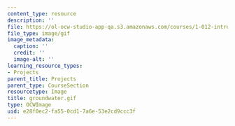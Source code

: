 ```yaml
---
content_type: resource
description: ''
file: https://ol-ocw-studio-app-qa.s3.amazonaws.com/courses/1-012-introduction-to-civil-engineering-design-spring-2002/e28f0ec2fa550cd17a6e53e2cd9ccc3f_groundwater.gif
file_type: image/gif
image_metadata:
  caption: ''
  credit: ''
  image-alt: ''
learning_resource_types:
- Projects
parent_title: Projects
parent_type: CourseSection
resourcetype: Image
title: groundwater.gif
type: OCWImage
uid: e28f0ec2-fa55-0cd1-7a6e-53e2cd9ccc3f
---
```

